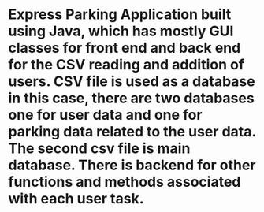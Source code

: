 # Express Parking Application built using Java, which has mostly GUI classes for front end and back end for the CSV reading and addition of users. CSV file is used as a database in this case, there are two databases one for user data and one for parking data related to the user data. The second csv file is main database. There is backend for other functions and methods associated with each user task.

